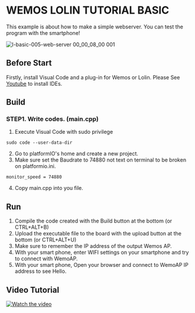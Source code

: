 
# WEMOS LOLIN TUTORIAL BASIC
This example is about how to make a simple webserver. You can test the program with the smartphone!

![l-basic-005-web-server 00_00_08_00 001](https://user-images.githubusercontent.com/39910774/47438328-37e46e00-d7e5-11e8-8f22-1b153cde8d9b.png)

## Before Start
Firstly, install Visual Code and a plug-in for Wemos or Lolin. Please See [Youtube](https://youtu.be/V6bG-UvD54Q?sub_confirmation=1) to install IDEs.

## Build
### STEP1. Write codes. (main.cpp)
 1. Execute Visual Code with sudo privilege
 ```
 sudo code --user-data-dir
 ```
 2. Go to platformIO's home and create a new project.
 3. Make sure set the Baudrate to 74880 not text on terminal to be broken on platformio.ini.
  ```
 monitor_speed = 74880
 ```
 4. Copy main.cpp into you file.

## Run
 1. Compile the code created with the Build button at the bottom (or CTRL+ALT+B)
 2. Upload the executable file to the board with the upload button at the bottom (or CTRL+ALT+U)
 3. Make sure to remember the IP address of the output Wemos AP.
 4. With your smart phone, enter WIFI settings on your smartphone and try to connect with WemoAP.
 5. With your smart phone, Open your browser and connect to WemoAP IP address to see Hello.

## Video Tutorial 
 [![Watch the video](https://user-images.githubusercontent.com/39910774/47252575-f0c34980-d481-11e8-9c30-5b2543b722e5.png)](https://youtu.be/8-b7zlKeirQ?sub_confirmation=1)
